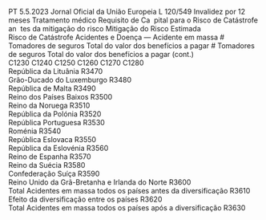 PT  5.5.2023 Jornal Oficial da União Europeia L 120/549
 Invalidez por 12 meses  Tratamento médico  Requisito de Ca ­
pital para o Risco 
de Catástrofe an ­
tes da mitigação 
do risco  Mitigação do Risco 
Estimada  
Risco de Catástrofe Acidentes e Doença — 
Acidente em massa  # Tomadores de 
seguros  Total do valor 
dos benefícios a 
pagar  # Tomadores de 
seguros  Total do valor dos 
benefícios a pagar  (cont.)  
C1230  C1240  C1250  C1260  C1270  C1280  
República da Lituânia  R3470  
Grão-Ducado do Luxemburgo  R3480  
República de Malta  R3490  
Reino dos Países Baixos  R3500  
Reino da Noruega  R3510  
República da Polónia  R3520  
República Portuguesa  R3530  
Roménia  R3540  
República Eslovaca  R3550  
República da Eslovénia  R3560  
Reino de Espanha  R3570  
Reino da Suécia  R3580  
Confederação Suíça  R3590  
Reino Unido da Grã-Bretanha e Irlanda 
do Norte  R3600  
Total Acidentes em massa todos os 
países antes da diversificação  R3610  
Efeito da diversificação entre os países  R3620  
Total Acidentes em massa todos os 
países após a diversificação  R3630